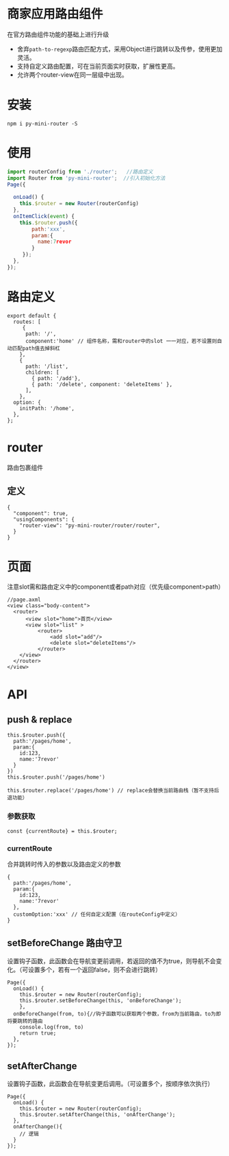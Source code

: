 # 商家应用路由组件
在官方路由组件功能的基础上进行升级

- 舍弃`path-to-regexp`路由匹配方式，采用Object进行跳转以及传参，使用更加灵活。
- 支持自定义路由配置，可在当前页面实时获取，扩展性更高。
- 允许两个router-view在同一层级中出现。

# 安装
```
npm i py-mini-router -S
```

# 使用
```js
import routerConfig from './router';   //路由定义
import Router from 'py-mini-router';  //引入初始化方法
Page({
 
  onLoad() {
    this.$router = new Router(routerConfig)
  },
  onItemClick(event) {
    this.$router.push({
        path:'xxx',
        param:{
          name:7revor
        }
     });
  },
});
```

# 路由定义
```
export default {
  routes: [
     {
      path: '/',
      component:'home' // 组件名称，需和router中的slot 一一对应，若不设置则自动匹配path值去掉斜杠
    },
    {
      path: '/list',
      children: [
        { path: '/add'},
        { path: '/delete', component: 'deleteItems' },
      ],
    },
  option: {
    initPath: '/home',
  },
};
```

# router
路由包裹组件
## 定义
```
{
  "component": true,
  "usingComponents": {
    "router-view": "py-mini-router/router/router",
  }
}
```

# 页面
注意slot需和路由定义中的component或者path对应（优先级component>path）
```
//page.axml
<view class="body-content">
  <router>
	  <view slot="home">首页</view>  
	  <view slot="list" >
          <router>
              <add slot="add"/>
              <delete slot="deleteItems"/>
          </router>
    </view>
  </router>
</view>
```

# API
## push & replace
```
this.$router.push({
  path:'/pages/home',
  param:{
    id:123,
    name:'7revor'
  }
})
this.$router.push('/pages/home')

this.$router.replace('/pages/home') // replace会替换当前路由栈（暂不支持后退功能）
```
### 参数获取
```
const {currentRoute} = this.$router;
```
### currentRoute
合并跳转时传入的参数以及路由定义的参数
```
{
  path:'/pages/home',
  param:{
    id:123,
    name:'7revor'
  },
  customOption:'xxx' // 任何自定义配置（在routeConfig中定义）
}
```
## setBeforeChange 路由守卫
设置钩子函数，此函数会在导航变更前调用，若返回的值不为true，则导航不会变化。（可设置多个，若有一个返回false，则不会进行跳转）
```
Page({
  onLoad() {   
    this.$router = new Router(routerConfig);
    this.$router.setBeforeChange(this, 'onBeforeChange');
	},
  onBeforeChange(from, to){//钩子函数可以获取两个参数，from为当前路由，to为即将要跳转的路由
    console.log(from, to)
    return true;
  },
});

```
## setAfterChange
设置钩子函数，此函数会在导航变更后调用。（可设置多个，按顺序依次执行）
```
Page({
  onLoad() {   
    this.$router = new Router(routerConfig);
    this.$router.setAfterChange(this, 'onAfterChange');
  },
  onAfterChange(){
    // 逻辑
  }
});
```

